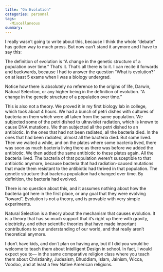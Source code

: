 ```yaml
---
title: "On Evolution"
categories: personal
tags:
  -Miscellaneous
summary: 
---
```

<p>I really wasn&#8217;t going to write about this, because I think the whole &#8220;debate&#8221; has gotten way to much press.  But now can&#8217;t stand it anymore and I have to say this:</p>

<p>The definition of evolution is &#8220;A change in the genetic structure of a population over time.&#8221;  That&#8217;s it.  That&#8217;s all there is to it.  I can recite it forwards and backwards, because I had to answer the question &#8220;What is evolution?&#8221; on at least 5 exams when I was a biology undergrad.</p>

<p>Notice how there is absolutely no reference to the origins of life, Darwin, Natural Selection, or any higher being in the definition of evolution.  &#8220;A change in the genetic structure of a population over time.&#8221;</p>

<p>This is also not a theory. We proved it in my first biology lab in college, which took about 4 hours.  We had a bunch of petri dishes with cultures of bacteria on them which were all taken from the same population.  We subjected some of the petri dished to ultraviolet radiation, which is known to cause <span class="caps">DNA</span> mutations.  We then subjected all the petri dished to an antibiotic.  In the ones that had not been radiated, all the bacteria died.  In the ones that had been radiated, almost all the bacteria died.  But some lived.  Then we waited a while, and on the plates where some bacteria lived, there was soon as much bacteria living there as there was before we added the antibiotic.  We then added the same antibiotic to these plates again.  All the bacteria lived.  The bacteria of that population weren&#8217;t susceptible to that antibiotic anymore, because bacteria that had radiation-caused mutations that made them resistant to the antibiotic had thrived in that population. The genetic structure that bacteria population had changed over time.  By definition, the bacteria had evolved.</p>

<p>There is no question about this, and it assumes nothing about how the bacteria got here in the first place, or any goal that they were evolving &#8220;toward&#8221;.  Evolution is not a theory, and is provable with very simple experiments.</p>

<p>Natural Selection is a theory about the mechanism that causes evolution.  It is a theory that has so much support that it&#8217;s right up there with gravity, electricity, and other scientific theories that have made important contributions to our understanding of our world, and that really aren&#8217;t theoretical anymore.</p>

<p>I don&#8217;t have kids, and don&#8217;t plan on having any, but if I did you would be welcome to teach them about Intelligent Design in school.  In fact, I would expect you to&#8212; in the same comparative religion class where you teach them about Christianity, Judeaism, Bhuddism, Islam, Jainism, Wicca, Voodoo, and at least a few Native American religions.</p>

